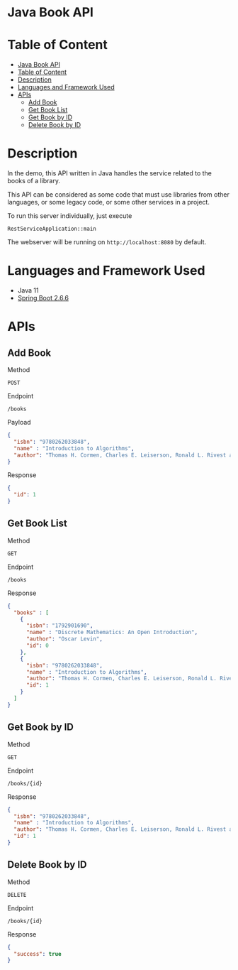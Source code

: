 # Java Book API

# Table of Content

- [Java Book API](#java-book-api)
- [Table of Content](#table-of-content)
- [Description](#description)
- [Languages and Framework Used](#languages-and-framework-used)
- [APIs](#apis)
  - [Add Book](#add-book)
  - [Get Book List](#get-book-list)
  - [Get Book by ID](#get-book-by-id)
  - [Delete Book by ID](#delete-book-by-id)

# Description

In the demo, this API written in Java handles the service related to the books of a library.

This API can be considered as some code that must use libraries from other languages, or some legacy code, or some other services in a project.

To run this server individually, just execute

    RestServiceApplication::main

The webserver will be running on `http://localhost:8080` by default.

# Languages and Framework Used

- Java 11
- [Spring Boot 2.6.6](https://spring.io/projects/spring-boot)

# APIs

## Add Book

Method

    POST

Endpoint

    /books

Payload

```json
{
  "isbn": "9780262033848",
  "name" : "Introduction to Algorithms",
  "author": "Thomas H. Cormen, Charles E. Leiserson, Ronald L. Rivest and Clifford Stein"
}
```

Response

```json
{
  "id": 1
}
```

## Get Book List

Method

    GET

Endpoint

    /books

Response

```json
{
  "books" : [
    {
      "isbn": "1792901690",
      "name" : "Discrete Mathematics: An Open Introduction",
      "author": "Oscar Levin",
      "id": 0
    },
    {
      "isbn": "9780262033848",
      "name" : "Introduction to Algorithms",
      "author": "Thomas H. Cormen, Charles E. Leiserson, Ronald L. Rivest and Clifford Stein",
      "id": 1
    }
  ]
}
```

## Get Book by ID

Method

    GET

Endpoint

    /books/{id}

Response

```json
{
  "isbn": "9780262033848",
  "name" : "Introduction to Algorithms",
  "author": "Thomas H. Cormen, Charles E. Leiserson, Ronald L. Rivest and Clifford Stein",
  "id": 1
}
```

## Delete Book by ID

Method

    DELETE

Endpoint

    /books/{id}

Response

```json
{
  "success": true
}
```
